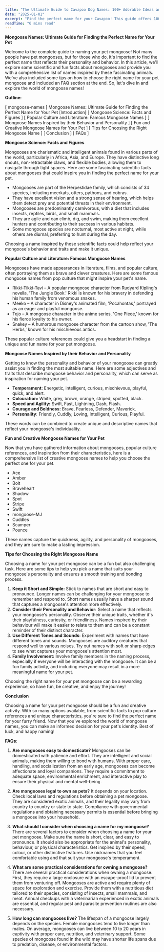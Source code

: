 ```yaml
---
title: "The Ultimate Guide to Cavapoo Dog Names: 100+ Adorable Ideas and Tips"
date: "2025-01-01"
excerpt: "Find the perfect name for your Cavapoo! This guide offers 100+ adorable name ideas, tips for choosing, and inspiration to help you find the ideal match for your furry friend."
readTime: "6 mins read"
---
```


**Mongoose Names: Ultimate Guide for Finding the Perfect Name for Your Pet** 

Welcome to the complete guide to naming your pet mongoose! Not many people have pet mongooses, but for those who do, it's important to find the perfect name that reflects their personality and behavior. In this article, we'll explore some scientific and fun facts about mongooses and provide you with a comprehensive list of names inspired by these fascinating animals. We've also included some tips on how to choose the right name for your pet mongoose and included an FAQ section at the end. So, let's dive in and explore the world of mongoose names!

**Outline:**

[ mongoose-names ] Mongoose Names: Ultimate Guide for Finding the Perfect Name for Your Pet
[Introduction] 
[ Mongoose Science: Facts and Figures ]
[ Popular Culture and Literature: Famous Mongoose Names ]
[ Mongoose Names Inspired by their Behavior and Personality ]
[ Fun and Creative Mongoose Names for Your Pet ]
[ Tips for Choosing the Right Mongoose Name ]
[ Conclusion ]
[ FAQs ]

**Mongoose Science: Facts and Figures**

Mongooses are charismatic and intelligent animals found in various parts of the world, particularly in Africa, Asia, and Europe. They have distinctive long snouts, non-retractable claws, and flexible bodies, allowing them to navigate through tight spaces. Here are some fascinating scientific facts about mongooses that could inspire you in finding the perfect name for your pet. 

- Mongooses are part of the Herpestidae family, which consists of 34 species, including meerkats, otters, pythons, and cobras. 
- They have excellent vision and a strong sense of hearing, which helps them detect prey and potential threats in their environment. 
- Mongooses are predominantly carnivorous, with a diet that includes insects, reptiles, birds, and small mammals. 
- They are agile and can climb, dig, and swim, making them excellent hunters and contributing to their success in various habitats. 
- Some mongoose species are nocturnal, most active at night, while others are diurnal, preferring to hunt during the day. 

Choosing a name inspired by these scientific facts could help reflect your mongoose's behavior and traits and make it unique. 

**Popular Culture and Literature: Famous Mongoose Names**

Mongooses have made appearances in literature, films, and popular culture, often portraying them as brave and clever creatures. Here are some famous mongoose names from pop culture that might inspire your pet's name. 

- Rikki-Tikki-Tavi – A popular mongoose character from Rudyard Kipling's novella, 'The Jungle Book.' Rikki is known for his bravery in defending his human family from venomous snakes. 
- Meeko – A character in Disney's animated film, 'Pocahontas,' portrayed as an eager and playful mongoose. 
- Tojo – A mongoose character in the anime series, 'One Piece,' known for his fierce loyalty to his owner. 
- Snakey – A humorous mongoose character from the cartoon show, 'The Herbs,' known for his mischievous antics. 

These popular culture references could give you a headstart in finding a unique and fun name for your pet mongoose. 

**Mongoose Names Inspired by their Behavior and Personality** 

Getting to know the personality and behavior of your mongoose can greatly assist you in finding the most suitable name. Here are some adjectives and traits that describe mongoose behavior and personality, which can serve as inspiration for naming your pet. 

- **Temperament:** Energetic, intelligent, curious, mischievous, playful, quick, and alert. 
- **Colouration:** White, grey, brown, orange, striped, spotted, black. 
- **Speed and Agility:** Swift, Fast, Lightning, Dash, Flash. 
- **Courage and Boldness:** Brave, Fearless, Defender, Maverick. 
- **Personality:** Friendly, Cuddly, Loving, Intelligent, Curious, Playful. 

These words can be combined to create unique and descriptive names that reflect your mongoose's individuality. 

**Fun and Creative Mongoose Names for Your Pet** 

Now that you have gathered information about mongooses, popular culture references, and inspiration from their characteristics, here is a comprehensive list of creative mongoose names to help you choose the perfect one for your pet. 

- Ace
- Amber
- Bolt
- Braveheart
- Shadow
- Spot
- Stripe
- Swift
- mongoose-MJ 
- Cuddles
- Scamper
- Pounce 

These names capture the quickness, agility, and personality of mongooses, and they are sure to make a lasting impression. 

**Tips for Choosing the Right Mongoose Name** 

Choosing a name for your pet mongoose can be a fun but also challenging task. Here are some tips to help you pick a name that suits your mongoose's personality and ensures a smooth training and bonding process. 

1. **Keep it Short and Simple:** Stick to names that are short and easy to pronounce. Longer names can be challenging for your mongoose to remember and respond to. Short names usually have a sharper sound that captures a mongoose's attention more effectively.
2. **Consider their Personality and Behavior:** Select a name that reflects your mongoose's personality. Observe their unique traits, whether it's their playfulness, curiosity, or friendliness. Names inspired by their behaviour will make it easier to relate to them and can be a constant reminder of their distinct character.
3. **Use Different Tones and Sounds:** Experiment with names that have different tones and sounds. Mongooses are auditory creatures that respond well to various noises. Try out names with soft or sharp edges to see what captures your mongoose's attention most.
4. **Family Involvement:** Involve family members in the naming process, especially if everyone will be interacting with the mongoose. It can be a fun family activity, and including everyone may result in a more meaningful name for your pet. 

Choosing the right name for your pet mongoose can be a rewarding experience, so have fun, be creative, and enjoy the journey! 

**Conclusion** 

Choosing a name for your pet mongoose should be a fun and creative activity. With so many options available, from scientific facts to pop culture references and unique characteristics, you're sure to find the perfect name for your furry friend. Now that you've explored the world of mongoose names, you can make an informed decision for your pet's identity. Best of luck, and happy naming! 

**FAQs:**

1. **Are mongooses easy to domesticate?**
   Mongooses can be domesticated with patience and effort. They are intelligent and social animals, making them willing to bond with humans. With proper care, handling, and socialization from an early age, mongooses can become affectionate and loyal companions. They require a commitment to adequate space, environmental enrichment, and interactive play to ensure their physical and mental well-being. 

2. **Are mongooses legal to own as pets?**
    It depends on your location. Check local laws and regulations before obtaining a pet mongoose. They are considered exotic animals, and their legality may vary from country to country or state to state. Compliance with governmental regulations and obtaining necessary permits is essential before bringing a mongoose into your household. 

3. **What should I consider when choosing a name for my mongoose?**
    There are several factors to consider when choosing a name for your pet mongoose. Make sure the name is short, clear, and easy to pronounce. It should also be appropriate for the animal's personality, behaviour, or physical characteristics. Get inspired by their speed, colour, or other distinctive features. Use nicknames that you feel comfortable using and that suit your mongoose's temperament. 

4. **What are some practical considerations for owning a mongoose?**
    There are several practical considerations when owning a mongoose. First, they require a large enclosure with an escape-proof lid to prevent them from venturing off. Mongooses are active and require plenty of space for exploration and exercise. Provide them with a nutritious diet tailored to their species, consisting of insects, small mammals, and meat. Annual checkups with a veterinarian experienced in exotic animals are essential, and regular pest and parasite prevention routines are also necessary. 

5. **How long can mongooses live?**
    The lifespan of a mongoose largely depends on the species. Female mongooses tend to live longer than males. On average, mongooses can live between 10 to 20 years in captivity with proper care, nutrition, and veterinary support. Some species of mongoose found in the wild may have shorter life spans due to predation, disease, or environmental factors.